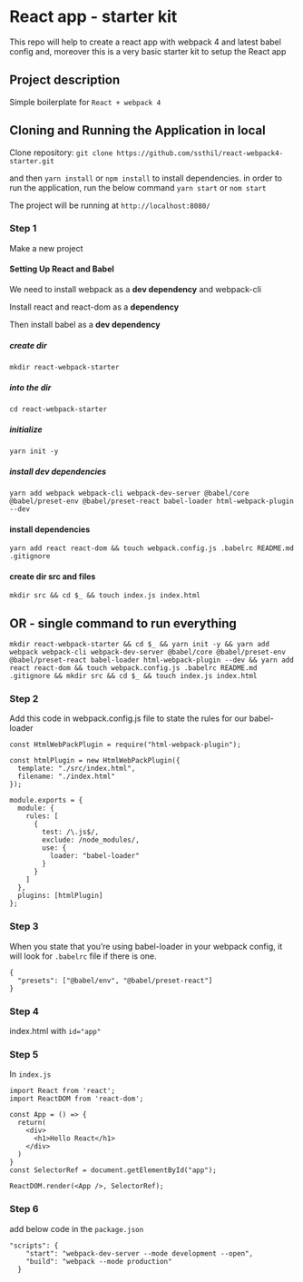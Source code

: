 # React app - starter kit

This repo will help to create a react app with webpack 4 and latest babel config
and, moreover this is a very basic starter kit to setup the React app

## Project description

Simple boilerplate for `React + webpack 4`

## Cloning and Running the Application in local

Clone repository:
`git clone https://github.com/ssthil/react-webpack4-starter.git`

and then
`yarn install` or `npm install` to install dependencies.
in order to run the application, run the below command
`yarn start` or `nom start`

The project will be running at `http://localhost:8080/`

### Step 1

Make a new project

#### Setting Up React and Babel

We need to install webpack as a **dev dependency** and webpack-cli

Install react and react-dom as a **dependency**

Then install babel as a **dev dependency**

##### create dir

`mkdir react-webpack-starter`

##### into the dir

`cd react-webpack-starter`

##### initialize

`yarn init -y`

##### install dev dependencies

`yarn add webpack webpack-cli webpack-dev-server @babel/core @babel/preset-env @babel/preset-react babel-loader html-webpack-plugin --dev`

#### install dependencies

`yarn add react react-dom && touch webpack.config.js .babelrc README.md .gitignore`

#### create dir src and files

`mkdir src && cd $_ && touch index.js index.html`

## OR - single command to run everything

`mkdir react-webpack-starter && cd $_ && yarn init -y && yarn add webpack webpack-cli webpack-dev-server @babel/core @babel/preset-env @babel/preset-react babel-loader html-webpack-plugin --dev && yarn add react react-dom && touch webpack.config.js .babelrc README.md .gitignore && mkdir src && cd $_ && touch index.js index.html`

### Step 2

Add this code in webpack.config.js file to state the rules for our babel-loader

```
const HtmlWebPackPlugin = require("html-webpack-plugin");

const htmlPlugin = new HtmlWebPackPlugin({
  template: "./src/index.html",
  filename: "./index.html"
});

module.exports = {
  module: {
    rules: [
      {
        test: /\.js$/,
        exclude: /node_modules/,
        use: {
          loader: "babel-loader"
        }
      }
    ]
  },
  plugins: [htmlPlugin]
};
```

### Step 3

When you state that you’re using babel-loader in your webpack config, it will look for `.babelrc` file if there is one.

```
{
  "presets": ["@babel/env", "@babel/preset-react"]
}
```

### Step 4

index.html with `id="app"`

### Step 5

In `index.js`

```
import React from 'react';
import ReactDOM from 'react-dom';

const App = () => {
  return(
    <div>
      <h1>Hello React</h1>
    </div>
  )
}
const SelectorRef = document.getElementById("app");

ReactDOM.render(<App />, SelectorRef);
```

### Step 6

add below code in the `package.json`

```
"scripts": {
    "start": "webpack-dev-server --mode development --open",
    "build": "webpack --mode production"
  }
```
